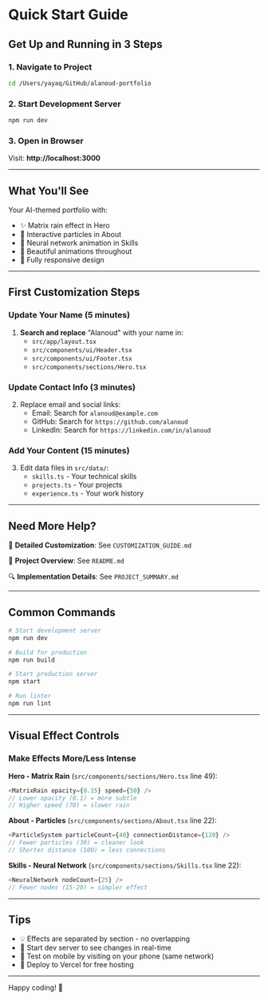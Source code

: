# Quick Start Guide

## Get Up and Running in 3 Steps

### 1. Navigate to Project
```bash
cd /Users/yayaq/GitHub/alanoud-portfolio
```

### 2. Start Development Server
```bash
npm run dev
```

### 3. Open in Browser
Visit: **http://localhost:3000**

---

## What You'll See

Your AI-themed portfolio with:
- ✨ Matrix rain effect in Hero
- 🔵 Interactive particles in About
- 🧠 Neural network animation in Skills
- 🎨 Beautiful animations throughout
- 📱 Fully responsive design

---

## First Customization Steps

### Update Your Name (5 minutes)

1. **Search and replace** "Alanoud" with your name in:
   - `src/app/layout.tsx`
   - `src/components/ui/Header.tsx`
   - `src/components/ui/Footer.tsx`
   - `src/components/sections/Hero.tsx`

### Update Contact Info (3 minutes)

2. Replace email and social links:
   - Email: Search for `alanoud@example.com`
   - GitHub: Search for `https://github.com/alanoud`
   - LinkedIn: Search for `https://linkedin.com/in/alanoud`

### Add Your Content (15 minutes)

3. Edit data files in `src/data/`:
   - `skills.ts` - Your technical skills
   - `projects.ts` - Your projects
   - `experience.ts` - Your work history

---

## Need More Help?

📖 **Detailed Customization**: See `CUSTOMIZATION_GUIDE.md`

📝 **Project Overview**: See `README.md`

🔍 **Implementation Details**: See `PROJECT_SUMMARY.md`

---

## Common Commands

```bash
# Start development server
npm run dev

# Build for production
npm run build

# Start production server
npm start

# Run linter
npm run lint
```

---

## Visual Effect Controls

### Make Effects More/Less Intense

**Hero - Matrix Rain** (`src/components/sections/Hero.tsx` line 49):
```typescript
<MatrixRain opacity={0.15} speed={50} />
// Lower opacity (0.1) = more subtle
// Higher speed (70) = slower rain
```

**About - Particles** (`src/components/sections/About.tsx` line 22):
```typescript
<ParticleSystem particleCount={40} connectionDistance={120} />
// Fewer particles (30) = cleaner look
// Shorter distance (100) = less connections
```

**Skills - Neural Network** (`src/components/sections/Skills.tsx` line 22):
```typescript
<NeuralNetwork nodeCount={25} />
// Fewer nodes (15-20) = simpler effect
```

---

## Tips

- 💡 Effects are separated by section - no overlapping
- 🎯 Start dev server to see changes in real-time
- 📱 Test on mobile by visiting on your phone (same network)
- 🚀 Deploy to Vercel for free hosting

---

Happy coding! 🎉

